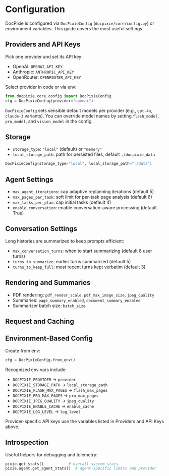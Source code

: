 # Configuration

DocPixie is configured via `DocPixieConfig` (`docpixie/core/config.py`) or environment variables. This guide covers the most useful settings.

## Providers and API Keys

Pick one provider and set its API key:

- OpenAI: `OPENAI_API_KEY`
- Anthropic: `ANTHROPIC_API_KEY`
- OpenRouter: `OPENROUTER_API_KEY`

Select provider in code or via env:

```python
from docpixie.core.config import DocPixieConfig
cfg = DocPixieConfig(provider="openai")
```

`DocPixieConfig` sets sensible default models per provider (e.g., `gpt-4o`, `claude-3` variants). You can override model names by setting `flash_model`, `pro_model`, and `vision_model` in the config.

## Storage

- `storage_type`: `"local"` (default) or `"memory"`
- `local_storage_path`: path for persisted files, default `./docpixie_data`

```python
DocPixieConfig(storage_type="local", local_storage_path="./data")
```

## Agent Settings

- `max_agent_iterations`: cap adaptive replanning iterations (default 5)
- `max_pages_per_task`: soft limit for per-task page analysis (default 6)
- `max_tasks_per_plan`: cap initial tasks (default 4)
- `enable_conversation`: enable conversation-aware processing (default True)

## Conversation Settings

Long histories are summarized to keep prompts efficient:

- `max_conversation_turns`: when to start summarizing (default 8 user turns)
- `turns_to_summarize`: earlier turns summarized (default 5)
- `turns_to_keep_full`: most recent turns kept verbatim (default 3)

## Rendering and Summaries

- PDF rendering: `pdf_render_scale`, `pdf_max_image_size`, `jpeg_quality`
- Summaries: `page_summary_enabled`, `document_summary_enabled`
- Summarizer batch size: `batch_size`

## Request and Caching


## Environment-Based Config

Create from env:

```python
cfg = DocPixieConfig.from_env()
```

Recognized env vars include:

- `DOCPIXIE_PROVIDER` → `provider`
- `DOCPIXIE_STORAGE_PATH` → `local_storage_path`
- `DOCPIXIE_FLASH_MAX_PAGES` → `flash_max_pages`
- `DOCPIXIE_PRO_MAX_PAGES` → `pro_max_pages`
- `DOCPIXIE_JPEG_QUALITY` → `jpeg_quality`
- `DOCPIXIE_ENABLE_CACHE` → `enable_cache`
- `DOCPIXIE_LOG_LEVEL` → `log_level`

Provider-specific API keys use the variables listed in Providers and API Keys above.

## Introspection

Useful helpers for debugging and telemetry:

```python
pixie.get_stats()           # overall system stats
pixie.agent.get_agent_stats()  # agent-specific limits and provider
```
